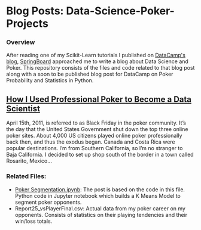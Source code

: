 # Blog Posts: Data-Science-Poker-Projects


### Overview

After reading one of my Scikit-Learn tutorials I published on [DataCamp's blog](https://www.datacamp.com/community/authors/daniel-poston), [SpringBoard](https://www.springboard.com/) approached me to write a blog about Data Science and Poker.  This repository consists of the files and code related to that blog post along with a soon to be published blog post for DataCamp on Poker Probability and Statistics in Python.

## [How I Used Professional Poker to Become a Data Scientist](https://medium.springboard.com/how-i-used-professional-poker-to-become-a-data-scientist-e49b75dfe8e3)

April 15th, 2011, is referred to as Black Friday in the poker community. It’s the day that the United States Government shut down the top three online poker sites. About 4,000 US citizens played online poker professionally back then, and thus the exodus began. Canada and Costa Rica were popular destinations. I’m from Southern California, so I’m no stranger to Baja California. I decided to set up shop south of the border in a town called Rosarito, Mexico...

### Related Files: 
- [Poker Segmentation.ipynb](https://github.com/Sharp-Data/Data-Science-Poker-Projects/blob/master/Poker%20Segmentation.ipynb): The post is based on the code in this file.  Python code in Jupyter notebook which builds a K Means Model to segment poker opponents.
- Report25_vsPlayerFinal.csv: Actual data from my poker career on my opponents.  Consists of statistics on their playing tendencies and their win/loss totals.


